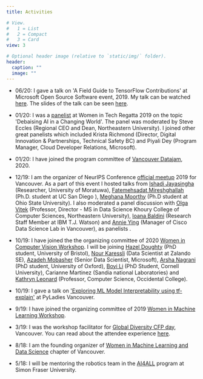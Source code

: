 ```yaml
---
title: Activities

# View.
#   1 = List
#   2 = Compact
#   3 = Card
view: 3

# Optional header image (relative to `static/img/` folder).
header:
  caption: ""
  image: ""
---
```

* 06/20: I gave a talk on 'A Field Guide to TensorFlow Contributions' at Microsoft Open Source Software event, 2019. My talk can be watched [here](https://www.youtube.com/watch?v=-k-g89bo6zU). The slides of the talk can be seen [here](https://github.com/copperwiring/A-Field-Guide-To-TensorFlow-Contribution).

* 01/20: I was a [panelist](https://vancouverwitregatta2020.sched.com/event/WVhE/a-discourse-on-ethics-data-technology) at Women in Tech Regatta 2019 on the topic 'Debaising AI in a Changing World'. The panel was moderated by Steve Eccles (Regional CEO and Dean, Northeastern University). I joined other great panelists which included Krista Richmond (Director, Digital Innovation & Partnerships, Technical Safety BC) and Piyali Dey (Program Manager, Cloud Developer Relations, Microsoft).

* 01/20: I have joined the program committee of [Vancouver Datajam](https://www.vancouverdatajam.ca/), 2020.

* 12/19: I am the organizer of NeurIPS Conference [official meetup](https://www.google.com/maps/d/u/0/viewer?mid=1ezbjW7AGg_9APIshVTu09uhJbXkMO5SI&ll=17.281210494679804%2C13.98394220000003&z=2) 2019 for Vancouver. As a part of this event I hosted talks from [Ishadi Jayasingha](https://www.linkedin.com/in/ishadijayasinghe/) (Researcher, University of Moratuwa), [Fatemehsadat Mireshghallah](https://cseweb.ucsd.edu/~fmireshg/) (Ph.D. student at UC San Diego ), [Meghana Moorthy](https://meghu2791.github.io/) (Ph.D student at Ohio State University). I also moderated a panel discussion with [Olga Vitek](https://www.khoury.northeastern.edu/people/olga-vitek/) (Professor, Director - MS in Data Science Khoury College of Computer Sciences, Northeastern University), [Ioana Baldini](https://researcher.watson.ibm.com/researcher/view.php?person=us-ioana) (Research Staff Member at IBM T.J. Watson) and [Annie Ying](http://www.annieying.ca/) (Manager of Cisco Data Science Lab in Vancouver), as panelists
.
* 10/19: I have joined the the organizing committee of 2020 [Women in Computer Vision Workshop](https://sites.google.com/view/wicvworkshop-cvpr2020/). I will be joining [Hazel Doughty](https://hazeldoughty.github.io/) (PhD student, University of Bristol), [Nour Karessli](https://www.linkedin.com/in/nour-karessli-8a35b739/) (Data Scientist at Zalando SE), [Azadeh Mobasher](https://www.linkedin.com/in/azadeh-mobasher/) (Senior Data Scientist, Microsoft), [Arsha Nagrani](https://www.robots.ox.ac.uk/~arsha/) (PhD student, University of Oxford), [Boyi Li](https://sites.google.com/site/boyilics/home) (PhD Student, Cornell University), Carianne Martinez (Sandia national Laboratories) and [Kathryn Leonard](https://www.oxy.edu/academics/faculty/kathryn-leonard) (Professor, Computer Science, Occidental College).

* 10/19: I gave a talk on ['Exploring ML Model Interpretability using tf-explain'](https://www.meetup.com/PyLadies-Vancouver/events/265913103/) at PyLadies Vancouver.

* 9/19: I have joined the organizing committee of 2019 [Women in Machine Learning Workshop](https://wimlworkshop.org/2019/).

* 3/19: I was the workshop facilitator for [Global Diversity CFP day](https://ti.to/vancouver-global-diversity-cfp-day/global-diversity-cfp-day-yvr-2020/en), Vancouver. You can read about the attendee experience [here](https://www.linkedin.com/pulse/how-become-tech-conference-speaker-key-takeaways-from-wen-cai/).

* 8/18: I am the founding organizer of [Women in Machine Learning and Data Science](http://wimlds.org/about-the-vancouver-team/) chapter of Vancouver.
 
* 5/18: I will be mentoring the robotics team in the [AI4ALL](https://www.sfu.ca/computing/inventthefuture/past-cohorts/2018-program.html) program at Simon Fraser University.
